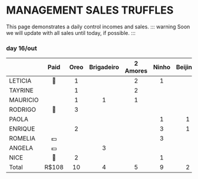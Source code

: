 # MANAGEMENT SALES TRUFFLES

This page demonstrates a daily control incomes and sales.
::: warning
Soon we will update with all sales until today, if possible.
:::

### day 16/out

|          |   Paid   | Oreo | Brigadeiro | 2 Amores | Ninho | Beijinho | Paçoca |
| -------- | :------: | :--: | :--------: | :------: | :---: | :------: | ------ |
| LETICIA  |  :bank:  |  1   |            |    2     |   1   |          |        |
| TAYRINE  |          |  1   |            |    2     |       |          |        |
| MAURICIO |          |  1   |     1      |    1     |       |          |        |
| RODRIGO  |  :bank:  |  3   |            |          |       |          |        |
| PAOLA    |          |      |            |          |   1   |    1     | 1      |
| ENRIQUE  |          |  2   |            |          |   3   |    1     | 1      |
| ROMELIA  | :dollar: |      |            |          |   3   |          |        |
| ANGELA   | :dollar: |      |     3      |          |       |          |        |
| NICE     |  :bank:  |  2   |            |          |   1   |          |        |
| Total    |  R$108   |  10  |     4      |    5     |   9   |    2     | 2      |
